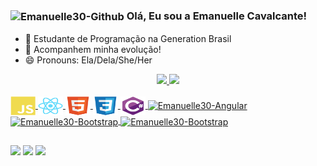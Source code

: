 ### <img align="center" alt="Emanuelle30-Github" height="30" width="40" src="https://cdn.jsdelivr.net/gh/devicons/devicon/icons/github/github-original.svg" /> Olá, Eu sou a Emanuelle Cavalcante!
          

- 🔭 Estudante de Programação na Generation Brasil
- 🌱 Acompanhem minha evolução!
- 😄 Pronouns: Ela/Dela/She/Her

<div align="center">
<a href="https://github.com/Emanuelle30">
<img height="155em" src="https://github-readme-stats.vercel.app/api?username=Emanuelle30&show_icons=true&theme=tokyonight&include_all_commits=true&count_private=true"/>
<img height="145" src="https://github-readme-stats.vercel.app/api/top-langs/?username=Emanuelle30&layout=compact&langs_count=7&theme=tokyonight"/>
          
</div>
  
  <div style="display: inline_block"><br>
  <img align="center" alt="Emanuelle30-Js" height="30" width="40" src="https://raw.githubusercontent.com/devicons/devicon/master/icons/javascript/javascript-plain.svg">
  <img align="center" alt="Emanuelle30-React" height="30" width="40" src="https://raw.githubusercontent.com/devicons/devicon/master/icons/react/react-original.svg">
  <img align="center" alt="Emanuelle30-HTML" height="30" width="40" src="https://raw.githubusercontent.com/devicons/devicon/master/icons/html5/html5-original.svg">
  <img align="center" alt="Emanuelle30-CSS" height="30" width="40" src="https://raw.githubusercontent.com/devicons/devicon/master/icons/css3/css3-original.svg">
  <img align="center" alt="Emanuelle30-Csharp" height="30" width="40" src="https://raw.githubusercontent.com/devicons/devicon/master/icons/csharp/csharp-original.svg">
  <img align="center" alt="Emanuelle30-Angular" height="30" width="40" src="https://cdn.jsdelivr.net/gh/devicons/devicon/icons/angularjs/angularjs-original.svg" />
  <img align="center" alt="Emanuelle30-Bootstrap" height="30" width="40" src="https://cdn.jsdelivr.net/gh/devicons/devicon/icons/bootstrap/bootstrap-original.svg" />
  <img align="center" alt="Emanuelle30-Bootstrap" height="30" width="40" src="https://cdn.jsdelivr.net/gh/devicons/devicon/icons/java/java-original.svg" />
 </div>
  
  ##
  
  <div>
  <a href="Emanuelle#8814" target="_blank"><img src="https://img.shields.io/badge/Discord-7289DA?style=for-the-badge&logo=discord&logoColor=white" target="_blank"></a> 
  <a href = "mailto:emanuelle.cavalcante4@gmail.com"><img src=https://img.shields.io/badge/Gmail-D14836?style=for-the-badge&logo=gmail&logoColor=white target="_white"></a>
  <a href="https://www.linkedin.com/in/emanuelle-cavalcante-05353857/" target="_blank"><img src="https://img.shields.io/badge/-LinkedIn-%230077B5?style=for-the-badge&logo=linkedin&logoColor=white" target="_blank"></a> 
    
 
  
